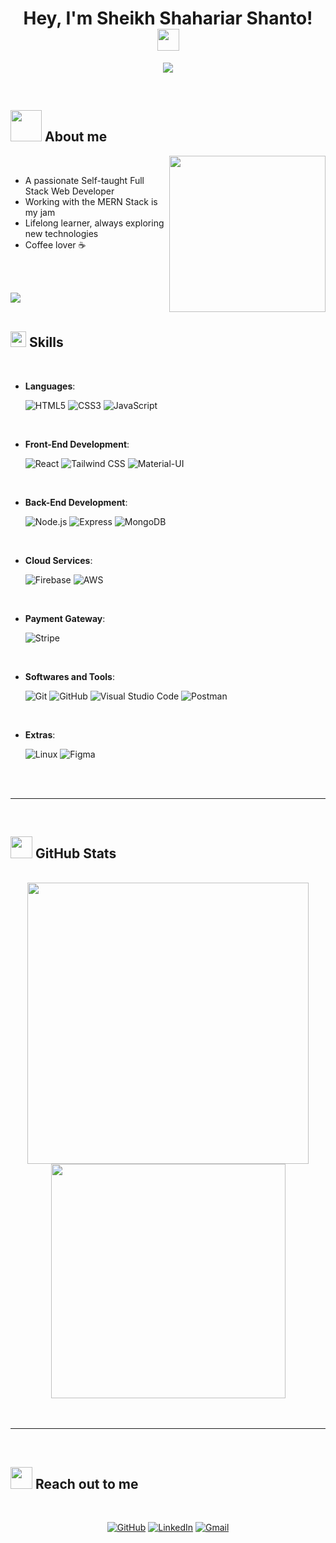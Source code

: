 <h1 align="center"><b>Hey, I'm Sheikh Shahariar Shanto! </b><img src="https://media.giphy.com/media/hvRJCLFzcasrR4ia7z/giphy.gif" width="35"></h1>

<p align="center">
  <a href="https://github.com/Shahariarshanto/Shahariarshanto/readme-typing-svg"><img src="https://readme-typing-svg.herokuapp.com?font=Time+New+Roman&color=cyan&size=25&center=true&vCenter=true&width=600&height=100&lines=Assalamu+Alaikum+Warahmatullahi+Wabarakatuh..+%F0%9F%92%A5++;Self-taught+Full+Stack+Web+Developer,;MERN+Stack+Enthusiast,;Lifelong+Learner,;Coffee+Lover+%E2%98%95%EF%B8%8F"></a>
</p>


<br>



	
## <picture><img src = "https://github.com/Shahariarshanto/Shahariarshanto/raw/main/assets/mdImages/about_me.gif" width = 50px></picture> **About me**

<picture> <img align="right" src="https://github.com/Shahariarshanto/Shahariarshanto/raw/main/assets/mdImages/Right_Side.gif" width = 250px></picture>

<br>

- A passionate Self-taught Full Stack Web Developer
- Working with the MERN Stack is my jam
- Lifelong learner, always exploring new technologies
- Coffee lover ☕️

<br><br>

<img src="https://user-images.githubusercontent.com/73097560/115834477-dbab4500-a447-11eb-908a-139a6edaec5c.gif"><br><br>

## <img src="https://media2.giphy.com/media/QssGEmpkyEOhBCb7e1/giphy.gif?cid=ecf05e47a0n3gi1bfqntqmob8g9aid1oyj2wr3ds3mg700bl&rid=giphy.gif" width ="25"><b> Skills</b>
<br>

<p align="center">

- **Languages**:
    
    ![HTML5](https://img.shields.io/badge/HTML5%20-%23E34F26.svg?style=for-the-badge&logo=html5&logoColor=white)
    ![CSS3](https://img.shields.io/badge/CSS%20-%231572B6.svg?style=for-the-badge&logo=css3&logoColor=white)
    ![JavaScript](https://img.shields.io/badge/JavaScript%20-%23F7DF1E.svg?style=for-the-badge&logo=javascript&logoColor=black)

<br>   
    
- **Front-End Development**:

   ![React](https://img.shields.io/badge/React%20-%2320232a.svg?style=for-the-badge&logo=react&logoColor=%2361DAFB)
   ![Tailwind CSS](https://img.shields.io/badge/Tailwind%20CSS-%2338B2AC.svg?style=for-the-badge&logo=tailwind-css&logoColor=white)
   ![Material-UI](https://img.shields.io/badge/Material--UI-%230081CB.svg?style=for-the-badge&logo=material-ui&logoColor=white)

<br>

- **Back-End Development**:

   ![Node.js](https://img.shields.io/badge/Node.js%20-%23339933.svg?style=for-the-badge&logo=node.js&logoColor=white)
   ![Express](https://img.shields.io/badge/Express%20-%23000000.svg?style=for-the-badge&logo=express&logoColor=white)
   ![MongoDB](https://img.shields.io/badge/MongoDB%20-%234ea94b.svg?style=for-the-badge&logo=mongodb&logoColor=white)

<br>

- **Cloud Services**:

    ![Firebase](https://img.shields.io/badge/Firebase%20-%23FFCA28.svg?style=for-the-badge&logo=firebase&logoColor=black)
    ![AWS](https://img.shields.io/badge/AWS%20-%23FF9900.svg?style=for-the-badge&logo=amazon-aws&logoColor=black)

<br>

- **Payment Gateway**:

    ![Stripe](https://img.shields.io/badge/Stripe%20-%23600099.svg?style=for-the-badge&logo=stripe&logoColor=white)
    
<br>

- **Softwares and Tools**:

    ![Git](https://img.shields.io/badge/git-%23F05033.svg?style=for-the-badge&logo=git&logoColor=white)
    ![GitHub](https://img.shields.io/badge/github-%23121011.svg?style=for-the-badge&logo=github&logoColor=white)
    ![Visual Studio Code](https://img.shields.io/badge/Visual%20Studio%20Code-0078d7.svg?style=for-the-badge&logo=visual-studio-code&logoColor=white)
    ![Postman](https://img.shields.io/badge/Postman%20-%23FF6C37.svg?style=for-the-badge&logo=postman&logoColor=white) 

<br>

- **Extras**:

    ![Linux](https://img.shields.io/badge/Linux-FCC624?style=for-the-badge&logo=linux&logoColor=black)
    ![Figma](https://img.shields.io/badge/Figma%20-%23F24E1E.svg?style=for-the-badge&logo=figma&logoColor=white)

</p>

<br>
<br>

-----

<br>


## <img src="https://media.giphy.com/media/iY8CRBdQXODJSCERIr/giphy.gif" width="35"><b> GitHub Stats </b>
<br>

<div align="center">

<a href="https://github.com/Shahariarshanto/">
  <img src="https://github-readme-stats.vercel.app/api?username=Shahariarshanto&include_all_commits=true&count_private=true&show_icons=true&line_height=20&title_color=7A7ADB&icon_color=2234AE&text_color=D3D3D3&bg_color=0,000000,130F40" width="450"/>
  <img src="https://github-readme-stats.vercel.app/api/top-langs?username=Shahariarshanto&show_icons=true&locale=en&layout=compact&line_height=20&title_color=7A7ADB&icon_color=2234AE&text_color=D3D3D3&bg_color=0,000000,130F40" width="375" />
</a>

</div>


<br>
<br>

-------

<br>

## <img src="https://media.giphy.com/media/f3iwJFOVOwuy7K6FFw/giphy.gif" width="35"><b> Reach out to me </b>
<br>

<p align="center">
    <a href="https://github.com/Shahariarshanto"><img src="https://img.shields.io/badge/github-%23121011.svg?style=for-the-badge&logo=github&logoColor=white" alt="GitHub"></a>
    <a href="https://www.linkedin.com/in/shahariar-shanto/"><img src="https://img.shields.io/badge/linkedin-%230077B5.svg?style=for-the-badge&logo=linkedin&logoColor=white" alt="LinkedIn"></a>
    <a href="mailto:shahariarshanto69@gmail.com"><img src="https://img.shields.io/badge/gmail-D14836?style=for-the-badge&logo=gmail&logoColor=white" alt="Gmail"></a>
</p>

</p>
